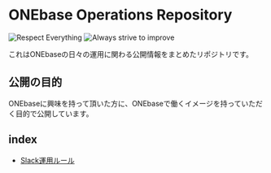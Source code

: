 # ONEbase Operations Repository
![Respect Everything](https://img.shields.io/badge/Respect-Everything-f8961e.svg?style=for-the-badge)
![Always strive to improve](https://img.shields.io/badge/Always-Strive_To_Improve-e63946.svg?style=for-the-badge)

これはONEbaseの日々の運用に関わる公開情報をまとめたリポジトリです。

## 公開の目的
ONEbaseに興味を持って頂いた方に、ONEbaseで働くイメージを持っていただく目的で公開しています。

## index
- [Slack運用ルール](https://github.com/Onebase-Fujitsu/Operations/blob/main/slack_rules.md)